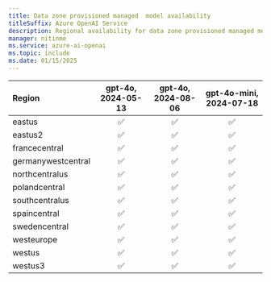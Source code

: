 ```yaml
---
title: Data zone provisioned managed  model availability
titleSuffix: Azure OpenAI Service
description: Regional availability for data zone provisioned managed models
manager: nitinme
ms.service: azure-ai-openai
ms.topic: include
ms.date: 01/15/2025
---
```


| **Region**     | **gpt-4o**, **2024-05-13**   | **gpt-4o**, **2024-08-06**   | **gpt-4o-mini**, **2024-07-18**   |
|:-------------------|:--------------------------:|:--------------------------:|:-------------------------------:|
| eastus             | ✅                       | ✅                       | ✅                            |
| eastus2            | ✅                       | ✅                       | ✅                            |
| francecentral      | ✅                       | ✅                       | ✅                            |
| germanywestcentral | ✅                       | ✅                       | ✅                            |
| northcentralus     | ✅                       | ✅                       | ✅                            |
| polandcentral      | ✅                       | ✅                       | ✅                            |
| southcentralus     | ✅                       | ✅                       | ✅                            |
| spaincentral       | ✅                       | ✅                       | ✅                            |
| swedencentral      | ✅                       | ✅                       | ✅                            |
| westeurope         | ✅                       | ✅                       | ✅                            |
| westus             | ✅                       | ✅                       | ✅                            |
| westus3            | ✅                       | ✅                       | ✅                            |
